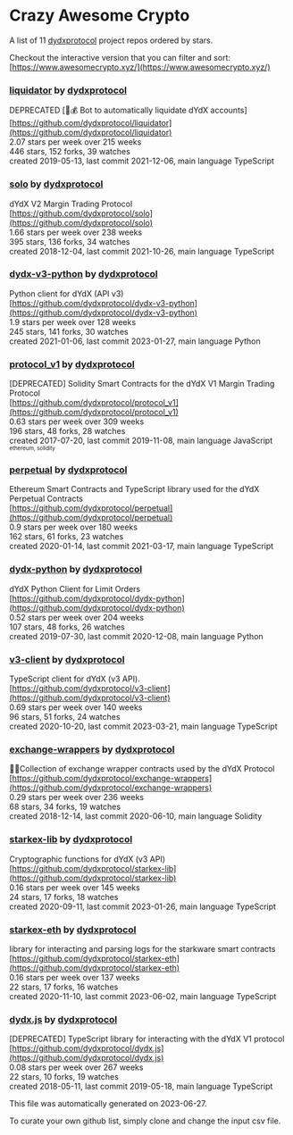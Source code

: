# Crazy Awesome Crypto
A list of 11 [dydxprotocol](https://github.com/dydxprotocol) project repos ordered by stars.  

Checkout the interactive version that you can filter and sort: 
[https://www.awesomecrypto.xyz/](https://www.awesomecrypto.xyz/)  


### [liquidator](https://github.com/dydxprotocol/liquidator) by [dydxprotocol](https://github.com/dydxprotocol)  
DEPRECATED [:robot::moneybag: Bot to automatically liquidate dYdX accounts]  
[https://github.com/dydxprotocol/liquidator](https://github.com/dydxprotocol/liquidator)  
2.07 stars per week over 215 weeks  
446 stars, 152 forks, 39 watches  
created 2019-05-13, last commit 2021-12-06, main language TypeScript  


### [solo](https://github.com/dydxprotocol/solo) by [dydxprotocol](https://github.com/dydxprotocol)  
dYdX V2 Margin Trading Protocol  
[https://github.com/dydxprotocol/solo](https://github.com/dydxprotocol/solo)  
1.66 stars per week over 238 weeks  
395 stars, 136 forks, 34 watches  
created 2018-12-04, last commit 2021-10-26, main language TypeScript  


### [dydx-v3-python](https://github.com/dydxprotocol/dydx-v3-python) by [dydxprotocol](https://github.com/dydxprotocol)  
Python client for dYdX (API v3)  
[https://github.com/dydxprotocol/dydx-v3-python](https://github.com/dydxprotocol/dydx-v3-python)  
1.9 stars per week over 128 weeks  
245 stars, 141 forks, 30 watches  
created 2021-01-06, last commit 2023-01-27, main language Python  


### [protocol_v1](https://github.com/dydxprotocol/protocol_v1) by [dydxprotocol](https://github.com/dydxprotocol)  
[DEPRECATED] Solidity Smart Contracts for the dYdX V1 Margin Trading Protocol  
[https://github.com/dydxprotocol/protocol_v1](https://github.com/dydxprotocol/protocol_v1)  
0.63 stars per week over 309 weeks  
196 stars, 48 forks, 28 watches  
created 2017-07-20, last commit 2019-11-08, main language JavaScript  
<sub><sup>ethereum, solidity</sup></sub>


### [perpetual](https://github.com/dydxprotocol/perpetual) by [dydxprotocol](https://github.com/dydxprotocol)  
Ethereum Smart Contracts and TypeScript library used for the dYdX Perpetual Contracts  
[https://github.com/dydxprotocol/perpetual](https://github.com/dydxprotocol/perpetual)  
0.9 stars per week over 180 weeks  
162 stars, 61 forks, 23 watches  
created 2020-01-14, last commit 2021-03-17, main language TypeScript  


### [dydx-python](https://github.com/dydxprotocol/dydx-python) by [dydxprotocol](https://github.com/dydxprotocol)  
dYdX Python Client for Limit Orders  
[https://github.com/dydxprotocol/dydx-python](https://github.com/dydxprotocol/dydx-python)  
0.52 stars per week over 204 weeks  
107 stars, 48 forks, 26 watches  
created 2019-07-30, last commit 2020-12-08, main language Python  


### [v3-client](https://github.com/dydxprotocol/v3-client) by [dydxprotocol](https://github.com/dydxprotocol)  
TypeScript client for dYdX (v3 API).  
[https://github.com/dydxprotocol/v3-client](https://github.com/dydxprotocol/v3-client)  
0.69 stars per week over 140 weeks  
96 stars, 51 forks, 24 watches  
created 2020-10-20, last commit 2023-03-21, main language TypeScript  


### [exchange-wrappers](https://github.com/dydxprotocol/exchange-wrappers) by [dydxprotocol](https://github.com/dydxprotocol)  
💱🍬Collection of exchange wrapper contracts used by the dYdX Protocol  
[https://github.com/dydxprotocol/exchange-wrappers](https://github.com/dydxprotocol/exchange-wrappers)  
0.29 stars per week over 236 weeks  
68 stars, 34 forks, 19 watches  
created 2018-12-14, last commit 2020-06-10, main language Solidity  


### [starkex-lib](https://github.com/dydxprotocol/starkex-lib) by [dydxprotocol](https://github.com/dydxprotocol)  
Cryptographic functions for dYdX (v3 API)  
[https://github.com/dydxprotocol/starkex-lib](https://github.com/dydxprotocol/starkex-lib)  
0.16 stars per week over 145 weeks  
24 stars, 17 forks, 18 watches  
created 2020-09-11, last commit 2023-01-26, main language TypeScript  


### [starkex-eth](https://github.com/dydxprotocol/starkex-eth) by [dydxprotocol](https://github.com/dydxprotocol)  
library for interacting and parsing logs for the starkware smart contracts  
[https://github.com/dydxprotocol/starkex-eth](https://github.com/dydxprotocol/starkex-eth)  
0.16 stars per week over 137 weeks  
22 stars, 17 forks, 16 watches  
created 2020-11-10, last commit 2023-06-02, main language TypeScript  


### [dydx.js](https://github.com/dydxprotocol/dydx.js) by [dydxprotocol](https://github.com/dydxprotocol)  
[DEPRECATED] TypeScript library for interacting with the dYdX V1 protocol  
[https://github.com/dydxprotocol/dydx.js](https://github.com/dydxprotocol/dydx.js)  
0.08 stars per week over 267 weeks  
22 stars, 10 forks, 19 watches  
created 2018-05-11, last commit 2019-05-18, main language TypeScript  


This file was automatically generated on 2023-06-27.  

To curate your own github list, simply clone and change the input csv file.  